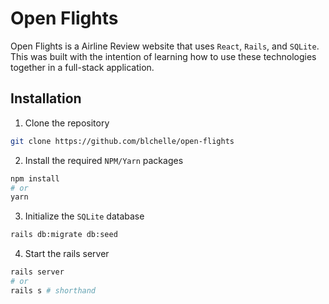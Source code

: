 # Open Flights
Open Flights is a Airline Review website that uses `React`, `Rails`, and `SQLite`. This was built with the intention of learning how to use these technologies together in a full-stack application.

## Installation
1. Clone the repository
```sh
git clone https://github.com/blchelle/open-flights
```

2. Install the required `NPM/Yarn` packages
```sh
npm install
# or
yarn
```

3. Initialize the `SQLite` database
```sh
rails db:migrate db:seed
```

4. Start the rails server
```sh
rails server
# or
rails s # shorthand
```
